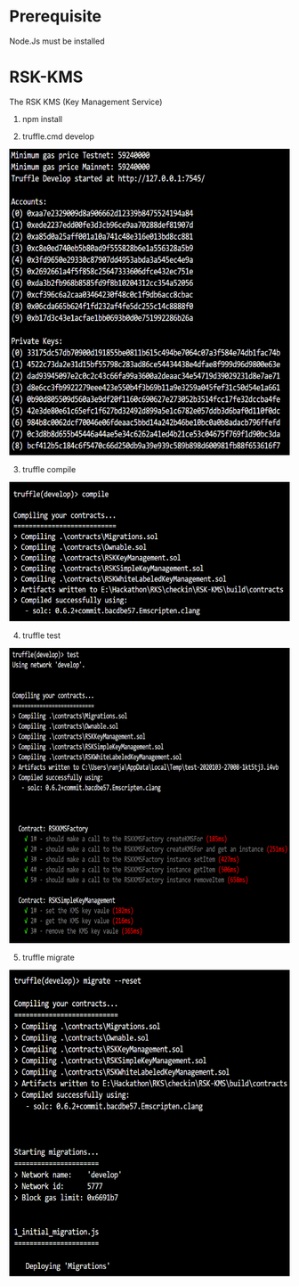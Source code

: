 # Prerequisite 

Node.Js must be installed

# RSK-KMS
The RSK KMS (Key Management Service)

1) npm install

2) truffle.cmd develop

  <img src="https://github.com/ranjancse26/RSK-KMS/blob/main/images/Truffle-Develop.PNG" 
  data-canonical-src="https://github.com/ranjancse26/RSK-KMS/blob/main/images/Truffle-Develop.PNG" width="650" height="550" />

3) truffle compile 

  <img src="https://github.com/ranjancse26/RSK-KMS/blob/main/images/Truffle-Compile.PNG" 
  data-canonical-src="https://github.com/ranjancse26/RSK-KMS/blob/main/images/Truffle-Compile.PNG" width="650" height="250" />

4) truffle test 

  <img src="https://github.com/ranjancse26/RSK-KMS/blob/main/images/Truffle-Test.PNG" 
  data-canonical-src="https://github.com/ranjancse26/RSK-KMS/blob/main/images/Truffle-Test.PNG" width="650" height="530" />

5) truffle migrate 

  <img src="https://github.com/ranjancse26/RSK-KMS/blob/main/images/Truffle-Migrate.PNG" 
  data-canonical-src="https://github.com/ranjancse26/RSK-KMS/blob/main/images/Truffle-Migrate.PNG" width="650" height="550" />

